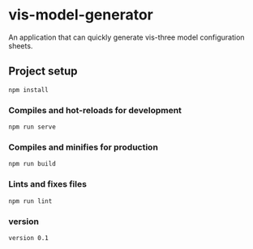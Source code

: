 # vis-model-generator

An application that can quickly generate vis-three model configuration sheets.
## Project setup
```
npm install
```

### Compiles and hot-reloads for development
```
npm run serve
```

### Compiles and minifies for production
```
npm run build
```

### Lints and fixes files
```
npm run lint
```

### version
```
version 0.1
```
